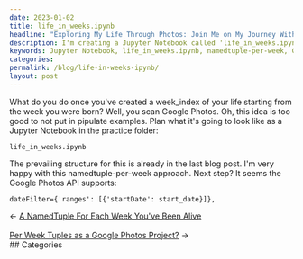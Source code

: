 ```yaml
---
date: 2023-01-02
title: life_in_weeks.ipynb
headline: "Exploring My Life Through Photos: Join Me on My Journey With life_in_weeks.ipynb!"
description: I'm creating a Jupyter Notebook called 'life_in_weeks.ipynb' that uses a namedtuple-per-week approach to explore my life through photos. Using the Google Photos API, I'm filtering images from Jan 02, 2023 and beyond. Come explore my life with me!
keywords: Jupyter Notebook, life_in_weeks.ipynb, namedtuple-per-week, Google Photos API, Jan 02, 2023, explore life, photos, filter images
categories: 
permalink: /blog/life-in-weeks-ipynb/
layout: post
---
```



What do you do once you've created a week_index of your life starting from the
week you were born? Well, you scan Google Photos. Oh, this idea is too good to
not put in pipulate examples. Plan what it's going to look like as a Jupyter
Notebook in the practice folder:

    life_in_weeks.ipynb

The prevailing structure for this is already in the last blog post. I'm very
happy with this namedtuple-per-week approach. Next step? It seems the Google
Photos API supports:

    dateFilter={'ranges': [{'startDate': start_date}]},


<div class="arrow-links"><div class="post-nav-prev"><span class="arrow">&larr;&nbsp;</span><a href="/blog/a-namedtuple-for-each-week-you-ve-been-alive/">A NamedTuple For Each Week You've Been Alive</a></div> &nbsp; <div class="post-nav-next"><a href="/blog/per-week-tuples-as-a-google-photos-project/">Per Week Tuples as a Google Photos Project?</a><span class="arrow">&nbsp;&rarr;</span></div></div>
## Categories

<ul></ul>